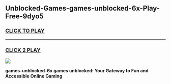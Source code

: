 
## Unblocked-Games-games-unblocked-6x-Play-Free-9dyo5
<h3>
<a href="https://premium76.site?title=games-unblocked-6x&ref=21A">CLICK TO PLAY</a></h3>
<hr>

<h3>
<a href="https://premium76.site?title=games-unblocked-6x&ref=21A">CLICK 2 PLAY</a>
  
</h3>

<a href="https://premium76.site?title=games-unblocked-6x&ref=21A"><img src="https://clearcache.store/games.png"></a>


**games-unblocked-6x games unblocked: Your Gateway to Fun and Accessible Online Gaming**
